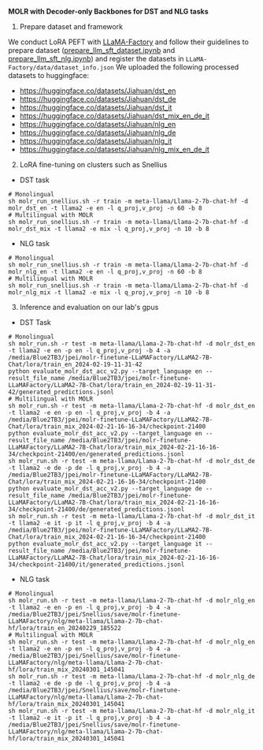 **MOLR with Decoder-only Backbones for DST and NLG tasks**

1. Prepare dataset and framework

We conduct LoRA PEFT with [LLaMA-Factory](https://github.com/hiyouga/LLaMA-Factory/tree/main) and follow their guidelines to prepare dataset ([prepare_llm_sft_dataset.ipynb](prepare_llm_sft_dataset.ipynb) and [prepare_llm_sft_nlg.ipynb](prepare_llm_sft_nlg.ipynb)) and register the datasets in `LLaMA-Factory/data/dataset_info.json`
We uploaded the following processed datasets to huggingface:
- https://huggingface.co/datasets/Jiahuan/dst_en
- https://huggingface.co/datasets/Jiahuan/dst_de
- https://huggingface.co/datasets/Jiahuan/dst_it
- https://huggingface.co/datasets/Jiahuan/dst_mix_en_de_it
- https://huggingface.co/datasets/Jiahuan/nlg_en
- https://huggingface.co/datasets/Jiahuan/nlg_de
- https://huggingface.co/datasets/Jiahuan/nlg_it
- https://huggingface.co/datasets/Jiahuan/nlg_mix_en_de_it

2. LoRA fine-tuning on clusters such as Snellius
- DST task
```shell
# Monolingual
sh molr_run_snellius.sh -r train -m meta-llama/Llama-2-7b-chat-hf -d molr_dst_en -t llama2 -e en -l q_proj,v_proj -n 60 -b 8
# Multilingual with MOLR
sh molr_run_snellius.sh -r train -m meta-llama/Llama-2-7b-chat-hf -d molr_dst_mix -t llama2 -e mix -l q_proj,v_proj -n 10 -b 8
```
- NLG task
```shell
# Monolingual
sh molr_run_snellius.sh -r train -m meta-llama/Llama-2-7b-chat-hf -d molr_nlg_en -t llama2 -e en -l q_proj,v_proj -n 60 -b 8
# Multilingual with MOLR
sh molr_run_snellius.sh -r train -m meta-llama/Llama-2-7b-chat-hf -d molr_nlg_mix -t llama2 -e mix -l q_proj,v_proj -n 10 -b 8
```
3. Inference and evaluation on our lab's gpus
- DST Task
```shell
# Monolingual
sh molr_run.sh -r test -m meta-llama/Llama-2-7b-chat-hf -d molr_dst_en -t llama2 -e en -p en -l q_proj,v_proj -b 4 -a /media/Blue2TB3/jpei/molr-finetune-LLaMAFactory/LLaMA2-7B-Chat/lora/train_en_2024-02-19-11-31-42
python evaluate_molr_dst_acc_v2.py --target_language en --result_file_name /media/Blue2TB3/jpei/molr-finetune-LLaMAFactory/LLaMA2-7B-Chat/lora/train_en_2024-02-19-11-31-42/generated_predictions.jsonl
# Multilingual with MOLR
sh molr_run.sh -r test -m meta-llama/Llama-2-7b-chat-hf -d molr_dst_en -t llama2 -e en -p en -l q_proj,v_proj -b 4 -a /media/Blue2TB3/jpei/molr-finetune-LLaMAFactory/LLaMA2-7B-Chat/lora/train_mix_2024-02-21-16-16-34/checkpoint-21400
python evaluate_molr_dst_acc_v2.py --target_language en --result_file_name /media/Blue2TB3/jpei/molr-finetune-LLaMAFactory/LLaMA2-7B-Chat/lora/train_mix_2024-02-21-16-16-34/checkpoint-21400/en/generated_predictions.jsonl
sh molr_run.sh -r test -m meta-llama/Llama-2-7b-chat-hf -d molr_dst_de -t llama2 -e de -p de -l q_proj,v_proj -b 4 -a /media/Blue2TB3/jpei/molr-finetune-LLaMAFactory/LLaMA2-7B-Chat/lora/train_mix_2024-02-21-16-16-34/checkpoint-21400
python evaluate_molr_dst_acc_v2.py --target_language de --result_file_name /media/Blue2TB3/jpei/molr-finetune-LLaMAFactory/LLaMA2-7B-Chat/lora/train_mix_2024-02-21-16-16-34/checkpoint-21400/de/generated_predictions.jsonl
sh molr_run.sh -r test -m meta-llama/Llama-2-7b-chat-hf -d molr_dst_it -t llama2 -e it -p it -l q_proj,v_proj -b 4 -a /media/Blue2TB3/jpei/molr-finetune-LLaMAFactory/LLaMA2-7B-Chat/lora/train_mix_2024-02-21-16-16-34/checkpoint-21400
python evaluate_molr_dst_acc_v2.py --target_language it --result_file_name /media/Blue2TB3/jpei/molr-finetune-LLaMAFactory/LLaMA2-7B-Chat/lora/train_mix_2024-02-21-16-16-34/checkpoint-21400/it/generated_predictions.jsonl
```
- NLG task
```shell
# Monolingual
sh molr_run.sh -r test -m meta-llama/Llama-2-7b-chat-hf -d molr_nlg_en -t llama2 -e en -p en -l q_proj,v_proj -b 4 -a /media/Blue2TB3/jpei/Snellius/save/molr-finetune-LLaMAFactory/nlg/meta-llama/Llama-2-7b-chat-hf/lora/train_en_20240229_185522
# Multilingual with MOLR
sh molr_run.sh -r test -m meta-llama/Llama-2-7b-chat-hf -d molr_nlg_en -t llama2 -e en -p en -l q_proj,v_proj -b 4 -a /media/Blue2TB3/jpei/Snellius/save/molr-finetune-LLaMAFactory/nlg/meta-llama/Llama-2-7b-chat-hf/lora/train_mix_20240301_145041
sh molr_run.sh -r test -m meta-llama/Llama-2-7b-chat-hf -d molr_nlg_de -t llama2 -e de -p de -l q_proj,v_proj -b 4 -a /media/Blue2TB3/jpei/Snellius/save/molr-finetune-LLaMAFactory/nlg/meta-llama/Llama-2-7b-chat-hf/lora/train_mix_20240301_145041
sh molr_run.sh -r test -m meta-llama/Llama-2-7b-chat-hf -d molr_nlg_it -t llama2 -e it -p it -l q_proj,v_proj -b 4 -a /media/Blue2TB3/jpei/Snellius/save/molr-finetune-LLaMAFactory/nlg/meta-llama/Llama-2-7b-chat-hf/lora/train_mix_20240301_145041
```